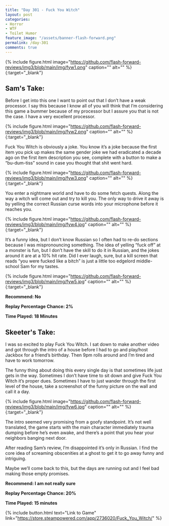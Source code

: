 ```yaml
---
title: "Day 301 - Fuck You Witch"
layout: post
categories:
- Horror
- WTF
- Toilet Humor
feature_image: "/assets/banner-flash-forward.png"
permalink: /day-301
comments: true
---
```


{% include figure.html image="https://github.com/flash-forward-reviews/img3/blob/main/img/fyw1.png" caption="" alt="" %}{:target="_blank"}
 
## Sam's Take:

Before I get into this one I want to point out that I don’t have a weak processor. I say this because I know all of you will think that I’m considering this game a bummer because of my processor but I assure you that is not the case. I have a very excellent processor.

{% include figure.html image="https://github.com/flash-forward-reviews/img3/blob/main/img/fyw2.png" caption="" alt="" %}{:target="_blank"}

Fuck You Witch is obviously a joke. You know it’s a joke because the first item you pick up makes the same gender joke we had eradicated a decade ago on the first item description you see, complete with a button to make a “bu-dum-tiss” sound in case you thought that shit went hard.

{% include figure.html image="https://github.com/flash-forward-reviews/img3/blob/main/img/fyw3.png" caption="" alt="" %}{:target="_blank"}

You enter a nightmare world and have to do some fetch quests. Along the way a witch will come out and try to kill you. The only way to drive it away is by yelling the correct Russian curse words into your microphone before it reaches you.

{% include figure.html image="https://github.com/flash-forward-reviews/img3/blob/main/img/fyw4.jpg" caption="" alt="" %}{:target="_blank"}

It’s a funny idea, but I don’t know Russian so I often had to re-do sections because I was mispronouncing something. The idea of yelling “fuck off” at a monster is fun, but I don’t have the skill to do it in Russian, and the jokes around it are at a 10% hit rate. Did I ever laugh, sure, but a kill screen that reads “you were fucked like a bitch” is just a little too edgelord middle-school Sam for my tastes.

{% include figure.html image="https://github.com/flash-forward-reviews/img3/blob/main/img/fyw5.jpg" caption="" alt="" %}{:target="_blank"}
 
**Recommend: No**

**Replay Percentage Chance: 2%**

**Time Played: 18 Minutes**

## Skeeter's Take:

I was so excited to play Fuck You Witch. I sat down to make another video and got through the intro of a house before I had to go and play/host Jackbox for a friend’s birthday. Then 9pm rolls around and I’m tired and have to work tomorrow. 

The funny thing about doing this every single day is that sometimes life just gets in the way. Sometimes I don’t have time to sit down and give Fuck You Witch it’s proper dues. Sometimes I have to just wander through the first level of the house, take a screenshot of the funny picture on the wall and call it a day. 

{% include figure.html image="https://github.com/flash-forward-reviews/img3/blob/main/img/fyw6.jpg" caption="" alt="" %}{:target="_blank"}

The intro seemed very promising from a goofy standpoint. It’s not well translated, the game starts with the main character immediately trauma dumping before he’s even awake, and there’s a point that you hear your neighbors banging next door. 

After reading Sam’s review, I’m disappointed it’s only in Russian. I find the core idea of screaming obscenities at a ghost to get it to go away funny and intriguing. 

Maybe we’ll come back to this, but the days are running out and I feel bad making those empty promises. 

**Recommend: I am not really sure**

**Replay Percentage Chance: 20%**

**Time Played: 15 minutes**

{% include button.html text="Link to Game" link="https://store.steampowered.com/app/2736020/Fuck_You_Witch/" %}